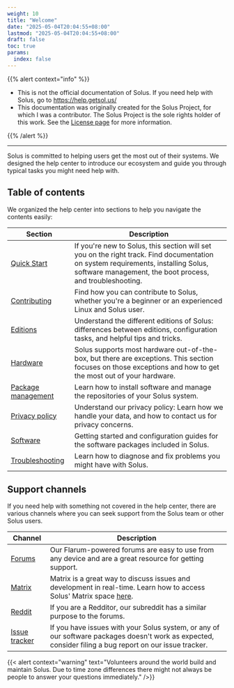 ```yaml
---
weight: 10
title: "Welcome"
date: "2025-05-04T20:04:55+08:00"
lastmod: "2025-05-04T20:04:55+08:00"
draft: false
toc: true
params:
  index: false
---
```


{{% alert context="info" %}}

- This is not the official documentation of Solus. If you need help with Solus, go to https://help.getsol.us/
- This documentation was originally created for the Solus Project, for which I was a contributor. The Solus Project is the sole rights holder of this work. See the [License page](/docs/license) for more information.

{{% /alert %}}

---

Solus is committed to helping users get the most out of their systems. We designed the help center to introduce our ecosystem and guide you through typical tasks you might need help with.

## Table of contents

We organized the help center into sections to help you navigate the contents easily:

| Section                                                  | Description                                                                                                                                                                                    |
| -------------------------------------------------------- | ---------------------------------------------------------------------------------------------------------------------------------------------------------------------------------------------- |
| [Quick Start](/docs/category/quick-start)                | If you're new to Solus, this section will set you on the right track. Find documentation on system requirements, installing Solus, software management, the boot process, and troubleshooting. |
| [Contributing](/docs/category/contributing)              | Find how you can contribute to Solus, whether you're a beginner or an experienced Linux and Solus user.                                                                                        |
| [Editions](/docs/user/editions/)                         | Understand the different editions of Solus: differences between editions, configuration tasks, and helpful tips and tricks.                                                                    |
| [Hardware](/docs/user/hardware/)                         | Solus supports most hardware out-of-the-box, but there are exceptions. This section focuses on those exceptions and how to get the most out of your hardware.                                  |
| [Package management](/docs/category/package-management/) | Learn how to install software and manage the repositories of your Solus system.                                                                                                                |
| [Privacy policy](/docs/user/privacy.md)                  | Understand our privacy policy: Learn how we handle your data, and how to contact us for privacy concerns.                                                                                      |
| [Software](/docs/category/software/)                     | Getting started and configuration guides for the software packages included in Solus.                                                                                                          |
| [Troubleshooting](/docs/user/troubleshooting/)           | Learn how to diagnose and fix problems you might have with Solus.                                                                                                                              |

## Support channels

If you need help with something not covered in the help center, there are various channels where you can seek support from the Solus team or other Solus users.

| Channel                                         | Description                                                                                                                                                                    |
| ----------------------------------------------- | ------------------------------------------------------------------------------------------------------------------------------------------------------------------------------ |
| [Forums](https://discuss.getsol.us)             | Our Flarum-powered forums are easy to use from any device and are a great resource for getting support.                                                                        |
| [Matrix](https://matrix.to/#/#solus:matrix.org) | Matrix is a great way to discuss issues and development in real-time. Learn how to access Solus' Matrix space [here](/docs/user/contributing/getting-involved.md#matrix-chat). |
| [Reddit](https://www.reddit.com/r/SolusProject) | If you are a Redditor, our subreddit has a similar purpose to the forums.                                                                                                      |
| [Issue tracker](https://issues.getsol.us)       | If you have issues with your Solus system, or any of our software packages doesn't work as expected, consider filing a bug report on our issue tracker.                        |


{{< alert context="warning" text="Volunteers around the world build and maintain Solus. Due to time zone differences there might not always be people to answer your questions immediately." />}}
